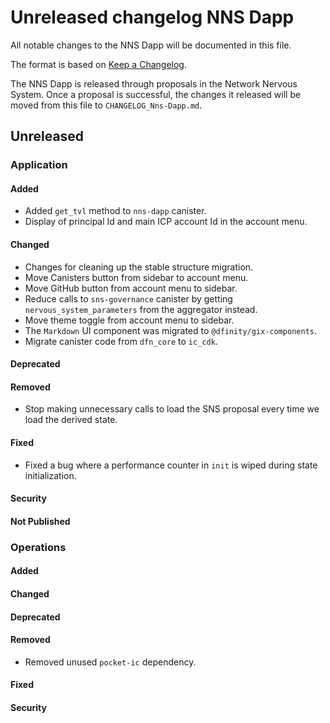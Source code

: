 # Unreleased changelog NNS Dapp

All notable changes to the NNS Dapp will be documented in this file.

The format is based on [Keep a Changelog](https://keepachangelog.com/en/1.0.0/).

The NNS Dapp is released through proposals in the Network Nervous System. Once a
proposal is successful, the changes it released will be moved from this file to
`CHANGELOG_Nns-Dapp.md`.

## Unreleased

### Application

#### Added

* Added `get_tvl` method to `nns-dapp` canister.
* Display of principal Id and main ICP account Id in the account menu.

#### Changed

* Changes for cleaning up the stable structure migration.
* Move Canisters button from sidebar to account menu.
* Move GitHub button from account menu to sidebar.
* Reduce calls to `sns-governance` canister by getting `nervous_system_parameters` from the aggregator instead.
* Move theme toggle from account menu to sidebar.
* The `Markdown` UI component was migrated to `@dfinity/gix-components`.
* Migrate canister code from `dfn_core` to `ic_cdk`.

#### Deprecated

#### Removed

* Stop making unnecessary calls to load the SNS proposal every time we load the derived state.

#### Fixed

* Fixed a bug where a performance counter in `init` is wiped during state initialization.

#### Security

#### Not Published

### Operations

#### Added

#### Changed

#### Deprecated

#### Removed

* Removed unused `pocket-ic` dependency.

#### Fixed

#### Security
